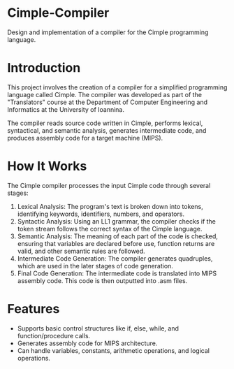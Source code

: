 # Cimple-Compiler
Design and implementation of a compiler for the Cimple programming language.

# Introduction
This project involves the creation of a compiler for a simplified programming language called Cimple. The compiler was developed as part of the "Translators" course at the Department of Computer Engineering and Informatics at the University of Ioannina.

The compiler reads source code written in Cimple, performs lexical, syntactical, and semantic analysis, generates intermediate code, and produces assembly code for a target machine (MIPS).

# How It Works
The Cimple compiler processes the input Cimple code through several stages:

  1. Lexical Analysis: The program's text is broken down into tokens, identifying keywords, identifiers, numbers, and operators.
  2. Syntactic Analysis: Using an LL1 grammar, the compiler checks if the token stream follows the correct syntax of the Cimple language.
  3. Semantic Analysis: The meaning of each part of the code is checked, ensuring that variables are declared before use, function returns are valid, and other semantic rules are followed.
  4. Intermediate Code Generation: The compiler generates quadruples, which are used in the later stages of code generation.
  5. Final Code Generation: The intermediate code is translated into MIPS assembly code. This code is then outputted into .asm files.
 # Features
- Supports basic control structures like if, else, while, and function/procedure calls.
- Generates assembly code for MIPS architecture.
- Can handle variables, constants, arithmetic operations, and logical operations.

